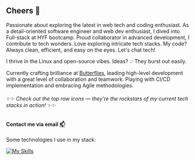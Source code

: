 ## Cheers 🥳

Passionate about exploring the latest in web tech and coding enthusiast. As a detail-oriented software engineer and web dev enthusiast, I dived into Full-stack at HYF bootcamp. Proud collaborator in advanced development, I contribute to tech wonders. Love exploring intricate tech stacks. My code? Always clean, efficient, and easy on the eyes. Let's chat tech!

I thrive in the Linux and open-source vibes. Ideas? 💡 They burst out easily. 

Currently crafting brilliance at [Butterflies](https://www.butterflies.dk/online-community/), leading high-level development with a great level of collaboration and teamwork. Playing with CI/CD implementation and embracing Agile methodologies.
###### ✨✨ Check out the top row icons — they're the rockstars of my current tech stacks in action! ✨✨

#### Contact me via email [📫](mailto:cygapb@gmail.com?subject=[GitHub]%20profile)

Some technologies I use in my stack:

[![My Skills](https://skillicons.dev/icons?i=javascript,react,nodejs,materialui,sequelize,expressjs,redux,postman,html,css,figma,mysql,vscode,linux,webpack,regex,github,firebase,heroku,discord&perline=5)](https://skillicons.dev)
<!--
**arya56/arya56** is a ✨ _special_ ✨ repository because its `README.md` (this file) appears on your GitHub profile.

Here are some ideas to get you started:

- 🔭 I’m currently working on ...
- 🌱 I’m currently learning ...
- 👯 I’m looking to collaborate on ...
- 🤔 I’m looking for help with ...
- 💬 Ask me about ...
- 📫 How to reach me: ...
- 😄 Pronouns: ...
- ⚡ Fun fact: ...
-->

